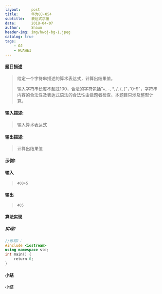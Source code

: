 ```yaml
---
layout:     post
title:      华为OJ-054
subtitle:   表达式求值
date:       2018-04-07
author:     Shaun
header-img: img/hwoj-bg-1.jpeg
catalog: true
tags:
    - OJ
    - HUAWEI
---
```



#### 题目描述

> 给定一个字符串描述的算术表达式，计算出结果值。
>
> 输入字符串长度不超过100，合法的字符包括”+, -, *, /, (, )”，”0-9”，字符串内容的合法性及表达式语法的合法性由做题者检查。本题目只涉及整型计算。

#### 输入描述:

> 输入算术表达式

#### 输出描述:

> 计算出结果值

#### 示例1

#### 输入

> ```
>400+5
> ```

#### 输出

> ```
> 405
> ```



#### 算法实现



##### 实现1

```C++
//思路1：
#include <iostream>
using namespace std;
int main() {
    return 0;
}
```




#### 小结

小结






